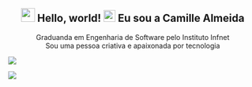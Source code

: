 <div align="center">
  
## <img src="https://raw.githubusercontent.com/iampavangandhi/iampavangandhi/master/gifs/Hi.gif" width="28px"> Hello, world! <img src="https://github.com/TheDudeThatCode/TheDudeThatCode/blob/master/Assets/Earth.gif" width="24px"> Eu sou a Camille Almeida
 Graduanda em Engenharia de Software pelo Instituto Infnet<br> 
 Sou uma pessoa criativa e apaixonada por tecnologia<br>
</div>

![](http://github-profile-summary-cards.vercel.app/api/cards/profile-details?username=cammyscode&theme=tokyonight)

![](http://github-profile-summary-cards.vercel.app/api/cards/stats?username=cammyscode&theme=tokyonight&)